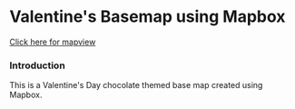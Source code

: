 # Valentine's Basemap using Mapbox

[Click here for mapview](benjiantolin.github.io/valentines_basemap)


### Introduction
This is a Valentine's Day chocolate themed base map created using Mapbox.
